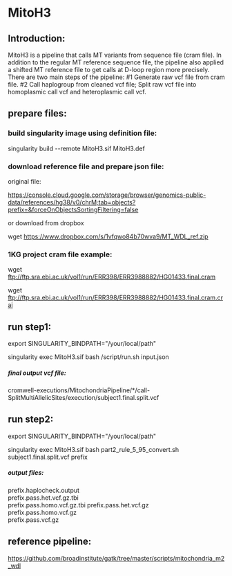 # MitoH3

## Introduction:

MitoH3 is a pipeline that calls MT variants from sequence file (cram file). In addition to the regular MT reference sequence file, the pipeline also applied a shifted MT reference file to get calls at D-loop region more precisely. There are two main steps of the pipeline: #1 Generate raw vcf file from cram file. #2 Call haplogroup from cleaned vcf file; Split raw vcf file into homoplasmic call vcf and heteroplasmic call vcf.


## prepare files:

### build singularity image using definition file:
singularity build --remote MitoH3.sif MitoH3.def

### download reference file and prepare json file:
original file:

https://console.cloud.google.com/storage/browser/genomics-public-data/references/hg38/v0/chrM;tab=objects?prefix=&forceOnObjectsSortingFiltering=false

or download from dropbox

wget https://www.dropbox.com/s/1vfqwo84b70wva9/MT_WDL_ref.zip




### 1KG project cram file example:
wget ftp://ftp.sra.ebi.ac.uk/vol1/run/ERR398/ERR3988882/HG01433.final.cram

wget ftp://ftp.sra.ebi.ac.uk/vol1/run/ERR398/ERR3988882/HG01433.final.cram.crai




## run step1:

export SINGULARITY_BINDPATH="/your/local/path"

singularity exec MitoH3.sif bash /script/run.sh input.json

##### final output vcf file:
cromwell-executions/MitochondriaPipeline/*/call-SplitMultiAllelicSites/execution/subject1.final.split.vcf



## run step2:

export SINGULARITY_BINDPATH="/your/local/path"

singularity exec MitoH3.sif  bash   part2_rule_5_95_convert.sh   subject1.final.split.vcf  prefix

##### output files:
prefix.haplocheck.output  
prefix.pass.het.vcf.gz.tbi  
prefix.pass.homo.vcf.gz.tbi
prefix.pass.het.vcf.gz    
prefix.pass.homo.vcf.gz     
prefix.pass.vcf.gz



## reference pipeline:

https://github.com/broadinstitute/gatk/tree/master/scripts/mitochondria_m2_wdl


